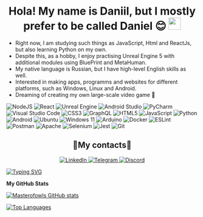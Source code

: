 <h1 align="center"> Hola! My name is Daniil, but I mostly prefer to be called Daniel 😊 <a href="https://daniilshat.ru/" target="_blank"></a> 
<img src="https://github.com/blackcater/blackcater/raw/main/images/Hi.gif" height="32"/></h1>
<ul>
 <li>Right now, I am studying such things as JavaScript, Html and ReactJs, but also learning Python on my own. </li>
 <li>Despite this, as a hobby, I enjoy practising Unreal Engine 5 with additional modules using BluePrint and MetaHuman. </li>
 <li>My native language is Russian, but I have high-level English skills as well. </li>
 <li>Interested in making apps, programms and websites for different platforms, such as Windows, Linux and Android. </li>
 <li>Dreaming of creating my own large-scale video game 🐲</li>
</ul>












![NodeJS](https://img.shields.io/badge/node.js-6DA55F?style=for-the-badge&logo=node.js&logoColor=white)
![React](https://img.shields.io/badge/react-%2320232a.svg?style=for-the-badge&logo=react&logoColor=%2361DAFB)
![Unreal Engine](https://img.shields.io/badge/unrealengine-%23313131.svg?style=for-the-badge&logo=unrealengine&logoColor=white)
![Android Studio](https://img.shields.io/badge/android%20studio-346ac1?style=for-the-badge&logo=android%20studio&logoColor=white)
![PyCharm](https://img.shields.io/badge/pycharm-143?style=for-the-badge&logo=pycharm&logoColor=black&color=black&labelColor=green)
![Visual Studio Code](https://img.shields.io/badge/Visual%20Studio%20Code-0078d7.svg?style=for-the-badge&logo=visual-studio-code&logoColor=white)
![CSS3](https://img.shields.io/badge/css3-%231572B6.svg?style=for-the-badge&logo=css3&logoColor=white)
![GraphQL](https://img.shields.io/badge/-GraphQL-E10098?style=for-the-badge&logo=graphql&logoColor=white)
![HTML5](https://img.shields.io/badge/html5-%23E34F26.svg?style=for-the-badge&logo=html5&logoColor=white)
![JavaScript](https://img.shields.io/badge/javascript-%23323330.svg?style=for-the-badge&logo=javascript&logoColor=%23F7DF1E)
![Python](https://img.shields.io/badge/python-3670A0?style=for-the-badge&logo=python&logoColor=ffdd54)
![Android](https://img.shields.io/badge/Android-3DDC84?style=for-the-badge&logo=android&logoColor=white)
![Ubuntu](https://img.shields.io/badge/Ubuntu-E95420?style=for-the-badge&logo=ubuntu&logoColor=white)
![Windows 11](https://img.shields.io/badge/Windows%2011-%230079d5.svg?style=for-the-badge&logo=Windows%2011&logoColor=white)
![Arduino](https://img.shields.io/badge/-Arduino-00979D?style=for-the-badge&logo=Arduino&logoColor=white)
![Docker](https://img.shields.io/badge/docker-%230db7ed.svg?style=for-the-badge&logo=docker&logoColor=white)
![ESLint](https://img.shields.io/badge/ESLint-4B3263?style=for-the-badge&logo=eslint&logoColor=white)
![Postman](https://img.shields.io/badge/Postman-FF6C37?style=for-the-badge&logo=postman&logoColor=white)
![Apache](https://img.shields.io/badge/apache-%23D42029.svg?style=for-the-badge&logo=apache&logoColor=white)
![Selenium](https://img.shields.io/badge/-selenium-%43B02A?style=for-the-badge&logo=selenium&logoColor=white)
![Jest](https://img.shields.io/badge/-jest-%23C21325?style=for-the-badge&logo=jest&logoColor=white)
![Git](https://img.shields.io/badge/git-%23F05033.svg?style=for-the-badge&logo=git&logoColor=white)


<h2 align="center"> 🐊My contacts🐊 </h2>

<div id="socials" align="center">
  <a href="https://www.linkedin.com/in/daniel-shtarkman-938562271/">
    <img src="https://img.shields.io/badge/LinkedIn-red?style=for-the-badge&logo=linkedin&logoColor=white" alt="LinkedIn"/>
  </a>
  <a href="https://t.me/masterofowls">
    <img src="https://shields.io/badge/Telegram-blue?style=for-the-badge&logo=telegram&logoColor=white" alt="Telegram"/>
  </a>
 <a href="https://discord.com/channels/maestroofowls">
    <img src="https://img.shields.io/badge/Discord-purple?style=for-the-badge&logo=discord&logoColor=white" alt="Discord"/>
  </a>
</div>

[![Typing SVG](https://readme-typing-svg.herokuapp.com?color=red&lines=>>>+Ready+To+Connect+>>>)](https://git.io/typing-svg)

<b>My GitHub Stats</b>

<a href="http://www.github.com/Masterofowls"><img src="https://github-readme-stats.vercel.app/api?username=Masterofowls&show_icons=true&hide=&count_private=true&title_color=0891b2&text_color=ffffff&icon_color=0891b2&bg_color=1c1917&hide_border=true&show_icons=true" alt="Masterofowls GitHub stats" /></a>

<a href="https://github.com/Masterofowls" align="left"><img src="https://github-readme-stats.vercel.app/api/top-langs/?username=Masterofowls&langs_count=10&title_color=0891b2&text_color=ffffff&icon_color=0891b2&bg_color=1c1917&hide_border=true&locale=en&custom_title=Top%20%Languages" alt="Top Languages" /></a>

